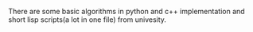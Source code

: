 There are some basic algorithms in python and c++ implementation and short lisp scripts(a lot in one file) from univesity.
